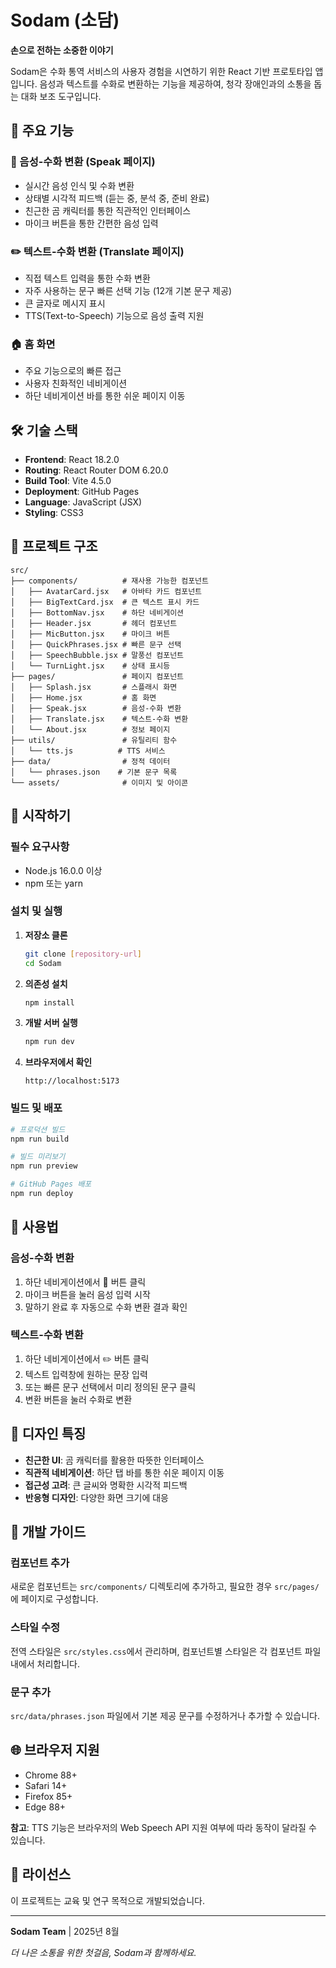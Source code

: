 # Sodam (소담)

**손으로 전하는 소중한 이야기**

Sodam은 수화 통역 서비스의 사용자 경험을 시연하기 위한 React 기반 프로토타입 앱입니다. 음성과 텍스트를 수화로 변환하는 기능을 제공하여, 청각 장애인과의 소통을 돕는 대화 보조 도구입니다.

## 🌟 주요 기능

### 🎤 음성-수화 변환 (Speak 페이지)
- 실시간 음성 인식 및 수화 변환
- 상태별 시각적 피드백 (듣는 중, 분석 중, 준비 완료)
- 친근한 곰 캐릭터를 통한 직관적인 인터페이스
- 마이크 버튼을 통한 간편한 음성 입력

### ✏️ 텍스트-수화 변환 (Translate 페이지)
- 직접 텍스트 입력을 통한 수화 변환
- 자주 사용하는 문구 빠른 선택 기능 (12개 기본 문구 제공)
- 큰 글자로 메시지 표시
- TTS(Text-to-Speech) 기능으로 음성 출력 지원

### 🏠 홈 화면
- 주요 기능으로의 빠른 접근
- 사용자 친화적인 네비게이션
- 하단 네비게이션 바를 통한 쉬운 페이지 이동

## 🛠️ 기술 스택

- **Frontend**: React 18.2.0
- **Routing**: React Router DOM 6.20.0
- **Build Tool**: Vite 4.5.0
- **Deployment**: GitHub Pages
- **Language**: JavaScript (JSX)
- **Styling**: CSS3

## 📁 프로젝트 구조

```
src/
├── components/          # 재사용 가능한 컴포넌트
│   ├── AvatarCard.jsx   # 아바타 카드 컴포넌트
│   ├── BigTextCard.jsx  # 큰 텍스트 표시 카드
│   ├── BottomNav.jsx    # 하단 네비게이션
│   ├── Header.jsx       # 헤더 컴포넌트
│   ├── MicButton.jsx    # 마이크 버튼
│   ├── QuickPhrases.jsx # 빠른 문구 선택
│   ├── SpeechBubble.jsx # 말풍선 컴포넌트
│   └── TurnLight.jsx    # 상태 표시등
├── pages/               # 페이지 컴포넌트
│   ├── Splash.jsx       # 스플래시 화면
│   ├── Home.jsx         # 홈 화면
│   ├── Speak.jsx        # 음성-수화 변환
│   ├── Translate.jsx    # 텍스트-수화 변환
│   └── About.jsx        # 정보 페이지
├── utils/               # 유틸리티 함수
│   └── tts.js          # TTS 서비스
├── data/                # 정적 데이터
│   └── phrases.json    # 기본 문구 목록
└── assets/              # 이미지 및 아이콘
```

## 🚀 시작하기

### 필수 요구사항
- Node.js 16.0.0 이상
- npm 또는 yarn

### 설치 및 실행

1. **저장소 클론**
   ```bash
   git clone [repository-url]
   cd Sodam
   ```

2. **의존성 설치**
   ```bash
   npm install
   ```

3. **개발 서버 실행**
   ```bash
   npm run dev
   ```

4. **브라우저에서 확인**
   ```
   http://localhost:5173
   ```

### 빌드 및 배포

```bash
# 프로덕션 빌드
npm run build

# 빌드 미리보기
npm run preview

# GitHub Pages 배포
npm run deploy
```

## 📱 사용법

### 음성-수화 변환
1. 하단 네비게이션에서 🎤 버튼 클릭
2. 마이크 버튼을 눌러 음성 입력 시작
3. 말하기 완료 후 자동으로 수화 변환 결과 확인

### 텍스트-수화 변환
1. 하단 네비게이션에서 ✏️ 버튼 클릭
2. 텍스트 입력창에 원하는 문장 입력
3. 또는 빠른 문구 선택에서 미리 정의된 문구 클릭
4. 변환 버튼을 눌러 수화로 변환

## 🎨 디자인 특징

- **친근한 UI**: 곰 캐릭터를 활용한 따뜻한 인터페이스
- **직관적 네비게이션**: 하단 탭 바를 통한 쉬운 페이지 이동
- **접근성 고려**: 큰 글씨와 명확한 시각적 피드백
- **반응형 디자인**: 다양한 화면 크기에 대응

## 🔧 개발 가이드

### 컴포넌트 추가
새로운 컴포넌트는 `src/components/` 디렉토리에 추가하고, 필요한 경우 `src/pages/`에 페이지로 구성합니다.

### 스타일 수정
전역 스타일은 `src/styles.css`에서 관리하며, 컴포넌트별 스타일은 각 컴포넌트 파일 내에서 처리합니다.

### 문구 추가
`src/data/phrases.json` 파일에서 기본 제공 문구를 수정하거나 추가할 수 있습니다.

## 🌐 브라우저 지원

- Chrome 88+
- Safari 14+
- Firefox 85+
- Edge 88+

**참고**: TTS 기능은 브라우저의 Web Speech API 지원 여부에 따라 동작이 달라질 수 있습니다.

## 📄 라이선스

이 프로젝트는 교육 및 연구 목적으로 개발되었습니다.

---

**Sodam Team** | 2025년 8월

*더 나은 소통을 위한 첫걸음, Sodam과 함께하세요.*
